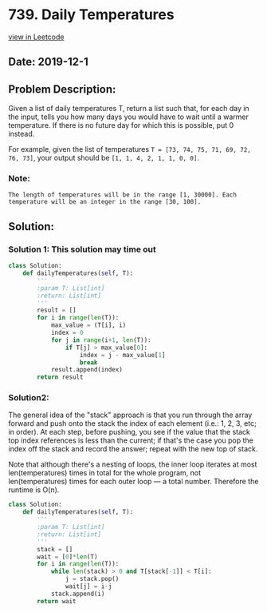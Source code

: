 # 739. Daily Temperatures
[view in Leetcode](https://leetcode.com/problems/daily-temperatures/)
## Date: 2019-12-1
## Problem Description:
Given a list of daily temperatures T, return a list such that, for each day in the input, tells you how many days you would have to wait until a warmer temperature. If there is no future day for which this is possible, put 0 instead.

For example, given the list of temperatures ```T = [73, 74, 75, 71, 69, 72, 76, 73]```, your output should be ```[1, 1, 4, 2, 1, 1, 0, 0]```.

### Note: 
    The length of temperatures will be in the range [1, 30000]. Each temperature will be an integer in the range [30, 100].

## Solution: 
### Solution 1: This solution may time out
```python
class Solution:
    def dailyTemperatures(self, T):
        '''
        :param T: List[int]
        :return: List[int]
        '''
        result = []
        for i in range(len(T)):
            max_value = (T[i], i)
            index = 0
            for j in range(i+1, len(T)):
                if T[j] > max_value[0]:
                    index = j - max_value[1]
                    break
            result.append(index)
        return result
```
### Solution2: 
The general idea of the "stack" approach is that you run through the array forward and push onto the stack the index of each element (i.e.: 1, 2, 3, etc; in order). At each step, before pushing, you see if the value that the stack top index references is less than the current; if that's the case you pop the index off the stack and record the answer; repeat with the new top of stack.

Note that although there's a nesting of loops, the inner loop iterates at most len(temperatures) times in total for the whole program, not len(temperatures) times for each outer loop — a total number. Therefore the runtime is O(n).
```python
class Solution:
    def dailyTemperatures(self, T):
        '''
        :param T: List[int]
        :return: List[int]
        '''
        stack = []
        wait = [0]*len(T)
        for i in range(len(T)):
            while len(stack) > 0 and T[stack[-1]] < T[i]:
                j = stack.pop()
                wait[j] = i-j
            stack.append(i)
        return wait
```
